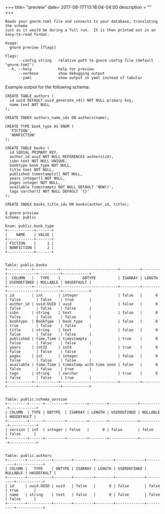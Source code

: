 +++
title= "preview"
date= 2017-08-17T13:16:04-04:00
description = ""
+++

<!-- {{{gocog
package main
import (
    "fmt"
    "os"
    "gnorm.org/gnorm/cli"
    "gnorm.org/gnorm/environ"
)
func main() {
    fmt.Println("```")
    os.Stderr = os.Stdout
    x := cli.ParseAndRun(environ.Values{
        Stderr: os.Stdout,
        Stdout: os.Stdout,
        Args: []string{"help", "preview"},
    })
    fmt.Println("```")
    os.Exit(x)
}
gocog}}} -->
```
Reads your gnorm.toml file and connects to your database, translating the schema
just as it would be during a full run.  It is then printed out in an
easy-to-read format.

Usage:
  gnorm preview [flags]

Flags:
      --config string   relative path to gnorm config file (default "gnorm.toml")
  -h, --help            help for preview
      --verbose         show debugging output
      --yaml            show output in yaml instead of tabular
```
<!-- {{{end}}} -->

Example output for the following schema:

```
CREATE TABLE authors (
  id uuid DEFAULT uuid_generate_v4() NOT NULL primary key,
  name text NOT NULL
);

CREATE INDEX authors_name_idx ON authors(name);

CREATE TYPE book_type AS ENUM (
  'FICTION',
  'NONFICTION'
);

CREATE TABLE books (
  id SERIAL PRIMARY KEY,
  author_id uuid NOT NULL REFERENCES authors(id),
  isbn text NOT NULL UNIQUE,
  booktype book_type NOT NULL,
  title text NOT NULL,
  published timestamptz[] NOT NULL,
  years integer[] NOT NULL,
  pages integer NOT NULL,
  available timestamptz NOT NULL DEFAULT 'NOW()',
  tags varchar[] NOT NULL DEFAULT '{}'
);

CREATE INDEX books_title_idx ON books(author_id, title);
```

<!-- {{{gocog
package main
import (
    "fmt"
    "os"
    "gnorm.org/gnorm/cli"
    "gnorm.org/gnorm/environ"
)
func main() {
    fmt.Println("```")
    fmt.Println("$ gnorm preview")
    os.Stderr = os.Stdout
    x := cli.ParseAndRun(environ.Values{
        Stderr: os.Stdout,
        Stdout: os.Stdout,
        Args: []string{"preview"},
    })
    fmt.Println("```")
    os.Exit(x)
}
gocog}}} -->
```
$ gnorm preview
Schema: public

Enum: public.book_type
+------------+-------+
|    NAME    | VALUE |
+------------+-------+
| FICTION    |     1 |
| NONFICTION |     2 |
+------------+-------+


Table: public.books
+-----------+-----------+--------------------------+---------+--------+-------------+----------+------------+
|  COLUMN   |   TYPE    |          DBTYPE          | ISARRAY | LENGTH | USERDEFINED | NULLABLE | HASDEFAULT |
+-----------+-----------+--------------------------+---------+--------+-------------+----------+------------+
| id        | int       | integer                  | false   |      0 | false       | false    | true       |
| author_id | uuid.UUID | uuid                     | false   |      0 | false       | false    | false      |
| isbn      | string    | text                     | false   |      0 | false       | false    | false      |
| booktype  | BookType  | book_type                | false   |      0 | true        | false    | false      |
| title     | string    | text                     | false   |      0 | false       | false    | false      |
| published | time.Time | timestamptz              | true    |      0 | false       | false    | false      |
| years     | int32     | int4                     | true    |      0 | false       | false    | false      |
| pages     | int       | integer                  | false   |      0 | false       | false    | false      |
| available | time.Time | timestamp with time zone | false   |      0 | false       | false    | true       |
| tags      | string    | varchar                  | true    |      0 | false       | false    | true       |
+-----------+-----------+--------------------------+---------+--------+-------------+----------+------------+


Table: public.schema_version
+---------+------+---------+---------+--------+-------------+----------+------------+
| COLUMN  | TYPE | DBTYPE  | ISARRAY | LENGTH | USERDEFINED | NULLABLE | HASDEFAULT |
+---------+------+---------+---------+--------+-------------+----------+------------+
| version | int  | integer | false   |      0 | false       | false    | false      |
+---------+------+---------+---------+--------+-------------+----------+------------+


Table: public.authors
+--------+-----------+--------+---------+--------+-------------+----------+------------+
| COLUMN |   TYPE    | DBTYPE | ISARRAY | LENGTH | USERDEFINED | NULLABLE | HASDEFAULT |
+--------+-----------+--------+---------+--------+-------------+----------+------------+
| id     | uuid.UUID | uuid   | false   |      0 | false       | false    | true       |
| name   | string    | text   | false   |      0 | false       | false    | false      |
+--------+-----------+--------+---------+--------+-------------+----------+------------+

```
<!-- {{{end}}} -->
